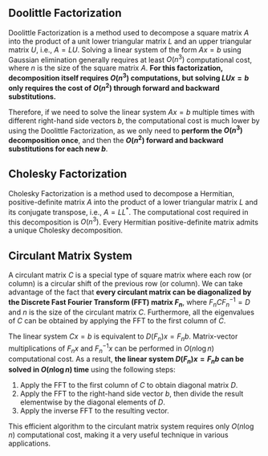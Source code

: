 ## Doolittle Factorization
Doolittle Factorization is a method used to decompose a square matrix $A$ into the product of a unit lower triangular matrix $L$ and an upper triangular matrix $U$, i.e., $A = LU$. Solving a linear system of the form $Ax = b$ using Gaussian elimination generally requires at least $O(n^3)$ computational cost, where $n$ is the size of the square matrix $A$. **For this factorization, decomposition itself requires $O(n^3)$ computations, but solving $LUx = b$ only requires the cost of $O(n^2)$ through forward and backward substitutions.**
 
Therefore, if we need to solve the linear system $Ax = b$ multiple times with different right-hand side vectors $b$, the computational cost is much lower by using the Doolittle Factorization, as we only need to **perform the $O(n^3)$ decomposition once**, and then the **$O(n^2)$ forward and backward substitutions for each new $b$**.

## Cholesky Factorization
Cholesky Factorization is a method used to decompose a Hermitian, positive-definite matrix $A$ into the product of a lower triangular matrix $L$ and its conjugate transpose, i.e., $A = LL^*$. The computational cost required in this decomposition is $O(n^3)$. Every Hermitian positive-definite matrix admits a unique Cholesky decomposition.

## Circulant Matrix System
A circulant matrix $C$ is a special type of square matrix where each row (or column) is a circular shift of the previous row (or column). We can take advantage of the fact that **every circulant matrix can be diagonalized by the Discrete Fast Fourier Transform (FFT) matrix $F_n$**, where $F_n C F_n^{-1} = D$ and $n$ is the size of the circulant matrix $C$. Furthermore, all the eigenvalues of $C$ can be obtained by applying the FFT to the first column of $C$.

The linear system $Cx = b$ is equivalent to $D(F_n)x = F_nb$. Matrix-vector multiplications of $F_nx$ and $F_n^{-1}x$ can be performed in $O(n\log n)$ computational cost. As a result, **the linear system $D(F_n)x = F_nb$ can be solved in $O(n\log n)$ time** using the following steps:

1. Apply the FFT to the first column of $C$ to obtain diagonal matrix $D$.
2. Apply the FFT to the right-hand side vector $b$, then divide the result elementwise by the diagonal elements of $D$.
3. Apply the inverse FFT to the resulting vector.

This efficient algorithm to the circulant matrix system requires only $O(n\log n)$ computational cost, making it a very useful technique in various applications.
